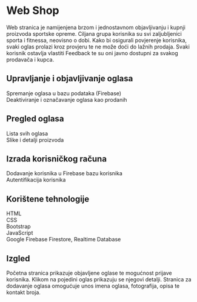 # Web Shop

Web stranica je namijenjena brzom i jednostavnom objavljivanju i kupnji proizvoda sportske opreme. Ciljana grupa korisnika su svi zaljubljenici sporta i fitnessa, neovisno o dobi. Kako bi osigurali povjerenje korisnika, svaki oglas prolazi kroz provjeru te ne može doći do lažnih prodaja. Svaki korisnik ostavlja vlastiti Feedback te su oni javno dostupni za svakog prodavača i kupca. 

## Upravljanje i objavljivanje oglasa

Spremanje oglasa u bazu podataka (Firebase)  
Deaktiviranje i označavanje oglasa kao prodanih

## Pregled oglasa

Lista svih oglasa  
Slike i detalji proizvoda

## Izrada korisničkog računa

Dodavanje korisnika u Firebase bazu korisnika  
Autentifikacija korisnika

## Korištene tehnologije

HTML  
CSS  
Bootstrap  
JavaScript  
Google Firebase Firestore, Realtime Database  

## Izgled

Početna stranica prikazuje objavljene oglase te mogućnost prijave korisnika. Klikom na pojedini oglas prikazuju se njegovi detalji. Stranica za dodavanje oglasa omogućuje unos imena oglasa, fotografija, opisa te kontakt broja. 
